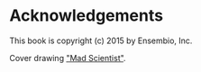 # Acknowledgements

This book is copyright (c) 2015 by Ensembio, Inc.

Cover drawing ["Mad Scientist"](https://en.wikipedia.org/wiki/Mad_scientist#/media/File:Mad_scientist.svg).